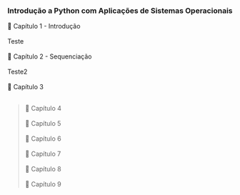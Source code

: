 ### Introdução a Python com Aplicações de Sistemas Operacionais

📗 Capítulo 1 - Introdução<br/><br/>
Teste<br/><br/>
📘 Capítulo 2 - Sequenciação<br/><br/>
Teste2<br/><br/>
📙 Capítulo 3 <br/><br/>
> 📗 Capítulo 4 <br/><br/>
> 📘 Capítulo 5 <br/><br/>
> 📙 Capítulo 6 <br/><br/>
> 📗 Capítulo 7 <br/><br/>
> 📘 Capítulo 8 <br/><br/>
> 📙 Capítulo 9


<!--
**peoolivro/peoolivro** is a ✨ _special_ ✨ repository because its `README.md` (this file) appears on your GitHub profile.

Here are some ideas to get you started:

- 🔭 I’m currently working on ...
- 🌱 I’m currently learning ...
- 👯 I’m looking to collaborate on ...
- 🤔 I’m looking for help with ...
- 💬 Ask me about ...
- 📫 How to reach me: ...
- 😄 Pronouns: ...
- ⚡ Fun fact: ...
-->
